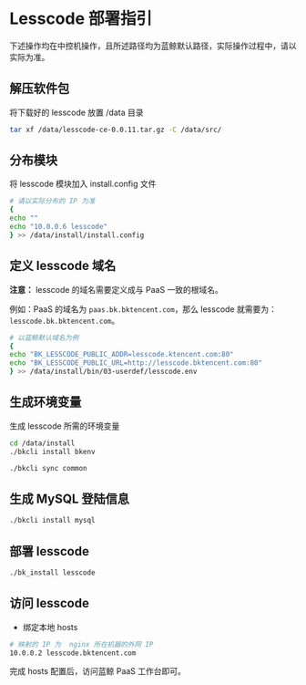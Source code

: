 # Lesscode 部署指引

下述操作均在中控机操作，且所述路径均为蓝鲸默认路径，实际操作过程中，请以实际为准。

## 解压软件包

将下载好的 lesscode 放置 /data 目录

```bash
tar xf /data/lesscode-ce-0.0.11.tar.gz -C /data/src/
```

## 分布模块

将 lesscode 模块加入 install.config 文件

```bash
# 请以实际分布的 IP 为准
{
echo ""
echo "10.0.0.6 lesscode" 
} >> /data/install/install.config
```

## 定义 lesscode 域名

**注意：** lesscode 的域名需要定义成与 PaaS 一致的根域名。

例如：PaaS 的域名为 `paas.bk.bktencent.com`，那么 lesscode 就需要为：`lesscode.bk.bktencent.com`。

```bash
# 以蓝鲸默认域名为例
{
echo "BK_LESSCODE_PUBLIC_ADDR=lesscode.ktencent.com:80"
echo "BK_LESSCODE_PUBLIC_URL=http://lesscode.bktencent.com:80"
} >> /data/install/bin/03-userdef/lesscode.env

```

## 生成环境变量

生成 lesscode 所需的环境变量

```bash
cd /data/install
./bkcli install bkenv

./bkcli sync common
```

## 生成 MySQL 登陆信息

```bash
./bkcli install mysql
```

## 部署 lesscode

```bash
./bk_install lesscode
```

## 访问 lesscode

- 绑定本地 hosts

```bash
# 映射的 IP 为  nginx 所在机器的外网 IP
10.0.0.2 lesscode.bktencent.com
```

完成 hosts 配置后，访问蓝鲸 PaaS 工作台即可。
